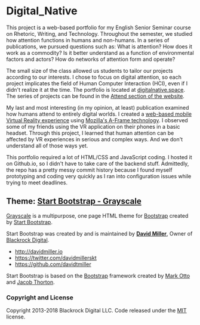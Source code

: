 # Digital_Native

This project is a web-based portfolio for my English Senior Seminar course on Rhetoric, Writing, and Technology.
Throughout the semester, we studied how attention functions in humans and non-humans. In a series of publications, we pursued questions such as: What is attention? How does it work as a commodity? Is it better understand as a function of environmental factors and actors? How do networks of attention form and operate?

The small size of the class allowed us students to tailor our projects according to our interests. I chose to focus on digital attention, so each project implicates the field of Human Computer Interaction (HCI), even if I didn't realize it at the time. The portfolio is located at [digitalnative.space](http://digitalnative.space). The series of projects can be found in the [Attend section of the website](http://digitalnative.space/html/publications.html).

My last and most interesting (in my opinion, at least) publication examined how humans attend to entirely digital worlds. I created a [web-based mobile Virtual Reality experience](https://digital-calibration.glitch.me) using [Mozilla's A-Frame technology](https://aframe.io). I observed some of my friends using the VR application on their phones in a basic headset. Through this project, I learned that human attention can be affected by VR experiences in serious and complex ways. And we don't understand all of those ways yet.

This portfolio required a lot of HTML/CSS and JavaScript coding. I hosted it on Github.io, so I didn't have to take care of the backend stuff. Admittedly, the repo has a pretty messy commit history because I found myself prototyping and coding very quickly as I ran into configuration issues while trying to meet deadlines.

## Theme: [Start Bootstrap - Grayscale](https://startbootstrap.com/template-overviews/grayscale/)

[Grayscale](http://startbootstrap.com/template-overviews/grayscale/) is a multipurpose, one page HTML theme for [Bootstrap](http://getbootstrap.com/) created by [Start Bootstrap](http://startbootstrap.com/).

Start Bootstrap was created by and is maintained by **[David Miller](http://davidmiller.io/)**, Owner of [Blackrock Digital](http://blackrockdigital.io/).

* http://davidmiller.io
* https://twitter.com/davidmillerskt
* https://github.com/davidtmiller

Start Bootstrap is based on the [Bootstrap](http://getbootstrap.com/) framework created by [Mark Otto](https://twitter.com/mdo) and [Jacob Thorton](https://twitter.com/fat).

### Copyright and License

Copyright 2013-2018 Blackrock Digital LLC. Code released under the [MIT](https://github.com/BlackrockDigital/startbootstrap-grayscale/blob/gh-pages/LICENSE) license.
